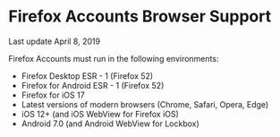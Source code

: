 # Firefox Accounts Browser Support

Last update April 8, 2019

Firefox Accounts must run in the following environments:

- Firefox Desktop ESR - 1 (Firefox 52)
- Firefox for Android ESR - 1 (Firefox 52)
- Firefox for iOS 17
- Latest versions of modern browsers (Chrome, Safari, Opera, Edge)
- iOS 12+ (and iOS WebView for Firefox iOS)
- Android 7.0 (and Android WebView for Lockbox)


